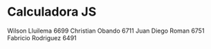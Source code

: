 # Calculadora JS

Wilson Lluilema 6699
Christian Obando 6711
Juan Diego Roman 6751
Fabricio Rodriguez 6491